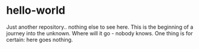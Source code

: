 # hello-world
Just another repository.. nothing else to see here.
This is the beginning of a journey into the unknown. Where will it go - nobody knows. One thing is for certain: here goes nothing.
